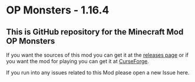 # OP Monsters - 1.16.4

## This is GitHub repository for the Minecraft Mod OP Monsters
If you want the sources of this mod you can get it at the 
[releases page](https://github.com/Johan2403/OPMonsters/releases) or if you want the mod for playing 
you can get it at [CurseForge](https://www.curseforge.com/minecraft/mc-mods/op-monsters).

If you run into any issues related to this Mod please
open a new Issue here.
